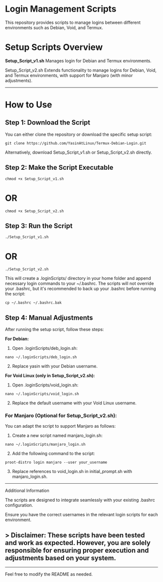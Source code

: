 # Login Management Scripts

This repository provides scripts to manage logins between different environments such as Debian, Void, and Termux.

# Setup Scripts Overview

**Setup_Script_v1.sh**
Manages login for Debian and Termux environments.

Setup_Script_v2.sh
Extends functionality to manage logins for Debian, Void, and Termux environments, with support for Manjaro (with minor adjustments).

---

# How to Use

## Step 1: Download the Script

You can either clone the repository or download the specific setup script:

```
git clone https://github.com/YasinAtLinux/Termux-Debian-Login.git
```
Alternatively, download Setup_Script_v1.sh or Setup_Script_v2.sh directly.

## Step 2: Make the Script Executable
```
chmod +x Setup_Script_v1.sh
```
# OR
```
chmod +x Setup_Script_v2.sh
```

## Step 3: Run the Script
```
./Setup_Script_v1.sh
```
# OR
```
./Setup_Script_v2.sh
```

This will create a .loginScripts/ directory in your home folder and append necessary login commands to your ~/.bashrc. The scripts will not override your .bashrc, but it's recommended to back up your .bashrc before running the script:
```
cp ~/.bashrc ~/.bashrc.bak
```

## Step 4: Manual Adjustments

After running the setup script, follow these steps:

**For Debian:**

1. Open .loginScripts/deb_login.sh:

```
nano ~/.loginScripts/deb_login.sh
```

2. Replace yasin with your Debian username.


**For Void Linux (only in Setup_Script_v2.sh):**

1. Open .loginScripts/void_login.sh:
```
nano ~/.loginScripts/void_login.sh
```

2. Replace the default username with your Void Linux username.


### For Manjaro (Optional for Setup_Script_v2.sh):

You can adapt the script to support Manjaro as follows:

1. Create a new script named manjaro_login.sh:

```
nano ~/.loginScripts/manjaro_login.sh
```

2. Add the following command to the script:
```
proot-distro login manjaro --user your_username
```

3. Replace references to void_login.sh in initial_prompt.sh with manjaro_login.sh.


---

Additional Information

The scripts are designed to integrate seamlessly with your existing .bashrc configuration.

Ensure you have the correct usernames in the relevant login scripts for each environment.


## > Disclaimer: These scripts have been tested and work as expected. However, you are solely responsible for ensuring proper execution and adjustments based on your system.




---

Feel free to modify the README as needed.


